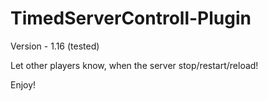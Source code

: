 # TimedServerControll-Plugin

Version - 1.16 (tested)

Let other players know, when the server stop/restart/reload!

Enjoy!
